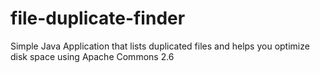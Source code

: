 # file-duplicate-finder
Simple Java Application that lists duplicated files and helps you optimize disk space using Apache Commons 2.6
